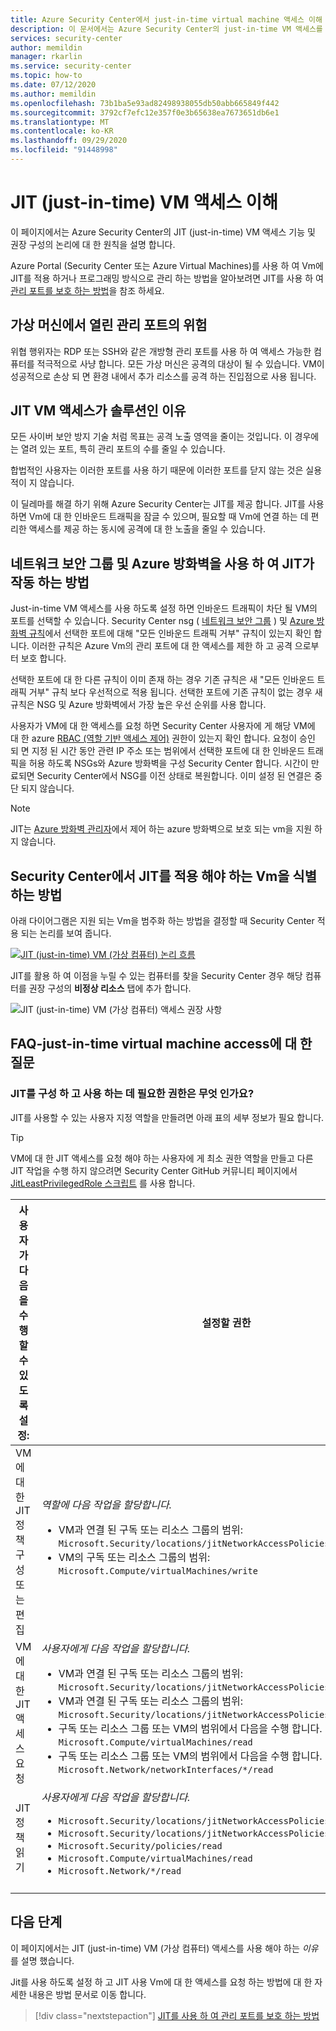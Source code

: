 ```yaml
---
title: Azure Security Center에서 just-in-time virtual machine 액세스 이해
description: 이 문서에서는 Azure Security Center의 just-in-time VM 액세스를 사용 하 여 Azure 가상 머신에 대 한 액세스를 제어 하는 방법을 설명 합니다.
services: security-center
author: memildin
manager: rkarlin
ms.service: security-center
ms.topic: how-to
ms.date: 07/12/2020
ms.author: memildin
ms.openlocfilehash: 73b1ba5e93ad82498938055db50abb665849f442
ms.sourcegitcommit: 3792cf7efc12e357f0e3b65638ea7673651db6e1
ms.translationtype: MT
ms.contentlocale: ko-KR
ms.lasthandoff: 09/29/2020
ms.locfileid: "91448998"
---
```

# <a name="understanding-just-in-time-jit-vm-access"></a>JIT (just-in-time) VM 액세스 이해

이 페이지에서는 Azure Security Center의 JIT (just-in-time) VM 액세스 기능 및 권장 구성의 논리에 대 한 원칙을 설명 합니다.

Azure Portal (Security Center 또는 Azure Virtual Machines)를 사용 하 여 Vm에 JIT를 적용 하거나 프로그래밍 방식으로 관리 하는 방법을 알아보려면 JIT를 사용 하 여 [관리 포트를 보호 하는 방법](security-center-just-in-time.md)을 참조 하세요.


## <a name="the-risk-of-open-management-ports-on-a-virtual-machine"></a>가상 머신에서 열린 관리 포트의 위험

위협 행위자는 RDP 또는 SSH와 같은 개방형 관리 포트를 사용 하 여 액세스 가능한 컴퓨터를 적극적으로 사냥 합니다. 모든 가상 머신은 공격의 대상이 될 수 있습니다. VM이 성공적으로 손상 되 면 환경 내에서 추가 리소스를 공격 하는 진입점으로 사용 됩니다.



## <a name="why-jit-vm-access-is-the-solution"></a>JIT VM 액세스가 솔루션인 이유 

모든 사이버 보안 방지 기술 처럼 목표는 공격 노출 영역을 줄이는 것입니다. 이 경우에는 열려 있는 포트, 특히 관리 포트의 수를 줄일 수 있습니다.

합법적인 사용자는 이러한 포트를 사용 하기 때문에 이러한 포트를 닫지 않는 것은 실용적이 지 않습니다.

이 딜레마를 해결 하기 위해 Azure Security Center는 JIT를 제공 합니다. JIT를 사용 하면 Vm에 대 한 인바운드 트래픽을 잠글 수 있으며, 필요할 때 Vm에 연결 하는 데 편리한 액세스를 제공 하는 동시에 공격에 대 한 노출을 줄일 수 있습니다.



## <a name="how-jit-operates-with-network-security-groups-and-azure-firewall"></a>네트워크 보안 그룹 및 Azure 방화벽을 사용 하 여 JIT가 작동 하는 방법

Just-in-time VM 액세스를 사용 하도록 설정 하면 인바운드 트래픽이 차단 될 VM의 포트를 선택할 수 있습니다. Security Center nsg ( [네트워크 보안 그룹](https://docs.microsoft.com/azure/virtual-network/security-overview#security-rules) ) 및 [Azure 방화벽 규칙](https://docs.microsoft.com/azure/firewall/rule-processing)에서 선택한 포트에 대해 "모든 인바운드 트래픽 거부" 규칙이 있는지 확인 합니다. 이러한 규칙은 Azure Vm의 관리 포트에 대 한 액세스를 제한 하 고 공격 으로부터 보호 합니다. 

선택한 포트에 대 한 다른 규칙이 이미 존재 하는 경우 기존 규칙은 새 "모든 인바운드 트래픽 거부" 규칙 보다 우선적으로 적용 됩니다. 선택한 포트에 기존 규칙이 없는 경우 새 규칙은 NSG 및 Azure 방화벽에서 가장 높은 우선 순위를 사용 합니다.

사용자가 VM에 대 한 액세스를 요청 하면 Security Center 사용자에 게 해당 VM에 대 한 azure [RBAC (역할 기반 액세스 제어)](https://docs.microsoft.com/azure/role-based-access-control/role-assignments-portal) 권한이 있는지 확인 합니다. 요청이 승인 되 면 지정 된 시간 동안 관련 IP 주소 또는 범위에서 선택한 포트에 대 한 인바운드 트래픽을 허용 하도록 NSGs와 Azure 방화벽을 구성 Security Center 합니다. 시간이 만료되면 Security Center에서 NSG를 이전 상태로 복원합니다. 이미 설정 된 연결은 중단 되지 않습니다.

> [!NOTE]
> JIT는 [Azure 방화벽 관리자](https://docs.microsoft.com/azure/firewall-manager/overview)에서 제어 하는 azure 방화벽으로 보호 되는 vm을 지원 하지 않습니다.




## <a name="how-security-center-identifies-which-vms-should-have-jit-applied"></a>Security Center에서 JIT를 적용 해야 하는 Vm을 식별 하는 방법

아래 다이어그램은 지원 되는 Vm을 범주화 하는 방법을 결정할 때 Security Center 적용 되는 논리를 보여 줍니다. 

[![JIT (just-in-time) VM (가상 컴퓨터) 논리 흐름](media/just-in-time-explained/jit-logic-flow.png)](media/just-in-time-explained/jit-logic-flow.png#lightbox)

JIT를 활용 하 여 이점을 누릴 수 있는 컴퓨터를 찾을 Security Center 경우 해당 컴퓨터를 권장 구성의 **비정상 리소스** 탭에 추가 합니다. 

![JIT (just-in-time) VM (가상 컴퓨터) 액세스 권장 사항](./media/just-in-time-explained/unhealthy-resources.png)


## <a name="faq---questions-about-just-in-time-virtual-machine-access"></a>FAQ-just-in-time virtual machine access에 대 한 질문

### <a name="what-permissions-are-needed-to-configure-and-use-jit"></a>JIT를 구성 하 고 사용 하는 데 필요한 권한은 무엇 인가요?

JIT를 사용할 수 있는 사용자 지정 역할을 만들려면 아래 표의 세부 정보가 필요 합니다.

> [!TIP]
> VM에 대 한 JIT 액세스를 요청 해야 하는 사용자에 게 최소 권한 역할을 만들고 다른 JIT 작업을 수행 하지 않으려면 Security Center GitHub 커뮤니티 페이지에서 [JitLeastPrivilegedRole 스크립트](https://github.com/Azure/Azure-Security-Center/tree/master/Powershell%20scripts/JIT%20Custom%20Role) 를 사용 합니다.

| 사용자가 다음을 수행할 수 있도록 설정: | 설정할 권한|
| --- | --- |
| VM에 대 한 JIT 정책 구성 또는 편집 | *역할에 다음 작업을 할당합니다.*  <ul><li>VM과 연결 된 구독 또는 리소스 그룹의 범위:<br/> `Microsoft.Security/locations/jitNetworkAccessPolicies/write` </li><li> VM의 구독 또는 리소스 그룹의 범위: <br/>`Microsoft.Compute/virtualMachines/write`</li></ul> | 
|VM에 대한 JIT 액세스 요청 | *사용자에게 다음 작업을 할당합니다.*  <ul><li>VM과 연결 된 구독 또는 리소스 그룹의 범위:<br/>  `Microsoft.Security/locations/jitNetworkAccessPolicies/initiate/action` </li><li>VM과 연결 된 구독 또는 리소스 그룹의 범위:<br/>  `Microsoft.Security/locations/jitNetworkAccessPolicies/*/read` </li><li>  구독 또는 리소스 그룹 또는 VM의 범위에서 다음을 수행 합니다.<br/> `Microsoft.Compute/virtualMachines/read` </li><li>  구독 또는 리소스 그룹 또는 VM의 범위에서 다음을 수행 합니다.<br/> `Microsoft.Network/networkInterfaces/*/read` </li></ul>|
|JIT 정책 읽기| *사용자에게 다음 작업을 할당합니다.*  <ul><li>`Microsoft.Security/locations/jitNetworkAccessPolicies/read`</li><li>`Microsoft.Security/locations/jitNetworkAccessPolicies/initiate/action`</li><li>`Microsoft.Security/policies/read`</li><li>`Microsoft.Compute/virtualMachines/read`</li><li>`Microsoft.Network/*/read`</li>|
|||





## <a name="next-steps"></a>다음 단계

이 페이지에서는 JIT (just-in-time) VM (가상 컴퓨터) 액세스를 사용 해야 하는 _이유_ 를 설명 했습니다. 

Jit를 사용 하도록 설정 하 고 JIT 사용 Vm에 대 한 액세스를 요청 하는 방법에 대 한 자세한 내용은 방법 문서로 이동 합니다.

> [!div class="nextstepaction"]
> [JIT를 사용 하 여 관리 포트를 보호 하는 방법](security-center-just-in-time.md)
